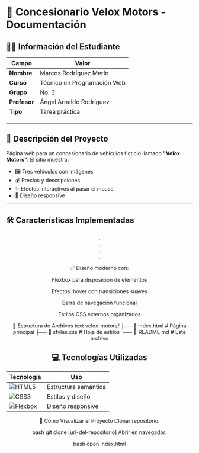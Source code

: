 # 🚗 Concesionario Velox Motors - Documentación

## 👨‍💻 Información del Estudiante  
| **Campo**       | **Valor**                     |
|-----------------|-------------------------------|
| **Nombre**      | Marcos Rodríguez Merlo        |
| **Curso**       | Técnico en Programación Web   |
| **Grupo**       | No. 3                         |
| **Profesor**    | Ángel Arnaldo Rodríguez       |
| **Tipo**        | Tarea práctica                |

---

## 📌 Descripción del Proyecto  
Página web para un concesionario de vehículos ficticio llamado **"Velox Motors"**. El sitio muestra:

- 🖼️ Tres vehículos con imágenes  
- 💰 Precios y descripciones  
- ✨ Efectos interactivos al pasar el mouse  
- 📱 Diseño responsive  

---

## 🛠️ Características Implementadas  

<!-- Estructura semántica -->
<header>, <nav>, <main>, <section>, <footer>

✅ Diseño moderno con:

Flexbox para disposición de elementos

Efectos :hover con transiciones suaves

Barra de navegación funcional

Estilos CSS externos organizados

📂 Estructura de Archivos
text
velox-motors/
├── 📄 index.html          # Página principal
├── 🎨 styles.css          # Hoja de estilos
└── 📝 README.md           # Este archivo

## 💻 Tecnologías Utilizadas  

| Tecnología       | Uso                           |
|------------------|-------------------------------|
| ![HTML5](https://img.shields.io/badge/HTML5-E34F26?style=flat&logo=html5&logoColor=white) | Estructura semántica |
| ![CSS3](https://img.shields.io/badge/CSS3-1572B6?style=flat&logo=css3&logoColor=white) | Estilos y diseño |
| ![Flexbox](https://img.shields.io/badge/Flexbox-7952B3?style=flat&logo=css3&logoColor=white) | Diseño responsive |


🚀 Cómo Visualizar el Proyecto
Clonar repositorio:

bash
git clone [url-del-repositorio]
Abrir en navegador:

bash
open index.html
